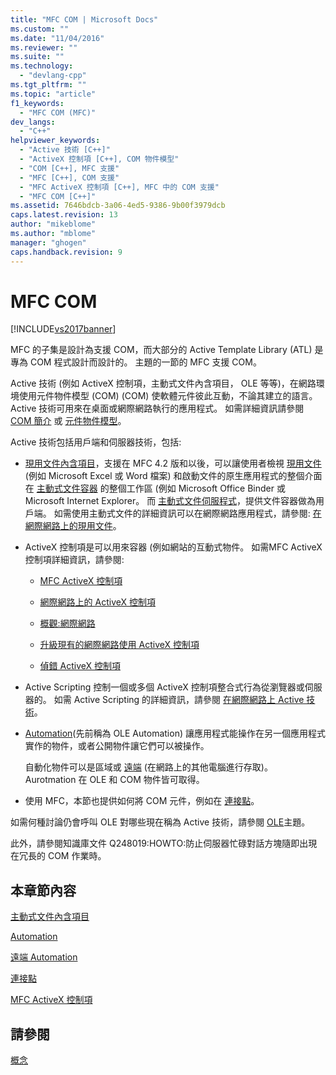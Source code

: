 ```yaml
---
title: "MFC COM | Microsoft Docs"
ms.custom: ""
ms.date: "11/04/2016"
ms.reviewer: ""
ms.suite: ""
ms.technology: 
  - "devlang-cpp"
ms.tgt_pltfrm: ""
ms.topic: "article"
f1_keywords: 
  - "MFC COM (MFC)"
dev_langs: 
  - "C++"
helpviewer_keywords: 
  - "Active 技術 [C++]"
  - "ActiveX 控制項 [C++], COM 物件模型"
  - "COM [C++], MFC 支援"
  - "MFC [C++], COM 支援"
  - "MFC ActiveX 控制項 [C++], MFC 中的 COM 支援"
  - "MFC COM [C++]"
ms.assetid: 7646bdcb-3a06-4ed5-9386-9b00f3979dcb
caps.latest.revision: 13
author: "mikeblome"
ms.author: "mblome"
manager: "ghogen"
caps.handback.revision: 9
---
```

# MFC COM
[!INCLUDE[vs2017banner](../assembler/inline/includes/vs2017banner.md)]

MFC 的子集是設計為支援 COM，而大部分的 Active Template Library \(ATL\) 是專為 COM 程式設計而設計的。  主題的一節的 MFC 支援 COM。  
  
 Active 技術 \(例如 ActiveX 控制項，主動式文件內含項目， OLE 等等\)，在網路環境使用元件物件模型 \(COM\) \(COM\) 使軟體元件彼此互動，不論其建立的語言。  Active 技術可用來在桌面或網際網路執行的應用程式。  如需詳細資訊請參閱 [COM 簡介](../atl/introduction-to-com.md) 或 [元件物件模型](http://msdn.microsoft.com/library/windows/desktop/ms694363)。  
  
 Active 技術包括用戶端和伺服器技術，包括:  
  
-   [現用文件內含項目](../mfc/active-document-containment.md)，支援在 MFC 4.2 版和以後，可以讓使用者檢視 [現用文件](../mfc/active-documents.md) \(例如 Microsoft Excel 或 Word 檔案\) 和啟動文件的原生應用程式的整個介面在 [主動式文件容器](../mfc/active-document-containers.md) 的整個工作區 \(例如 Microsoft Office Binder 或 Microsoft Internet Explorer。  而 [主動式文件伺服程式](../mfc/active-document-servers.md)，提供文件容器做為用戶端。  如需使用主動式文件的詳細資訊可以在網際網路應用程式，請參閱: [在網際網路上的現用文件](../mfc/active-documents-on-the-internet.md)。  
  
-   ActiveX 控制項是可以用來容器 \(例如網站的互動式物件。  如需MFC ActiveX 控制項詳細資訊，請參閱:  
  
    -   [MFC ActiveX 控制項](../mfc/mfc-activex-controls.md)  
  
    -   [網際網路上的 ActiveX 控制項](../mfc/activex-controls-on-the-internet.md)  
  
    -   [概觀:網際網路](../mfc/mfc-internet-programming-basics.md)  
  
    -   [升級現有的網際網路使用 ActiveX 控制項](../mfc/upgrading-an-existing-activex-control.md)  
  
    -   [偵錯 ActiveX 控制項](../Topic/How%20to:%20Debug%20an%20ActiveX%20Control.md)  
  
-   Active Scripting 控制一個或多個 ActiveX 控制項整合式行為從瀏覽器或伺服器的。  如需 Active Scripting 的詳細資訊，請參閱 [在網際網路上 Active 技術](../mfc/active-technology-on-the-internet.md)。  
  
-   [Automation](../mfc/automation.md)\(先前稱為 OLE Automation\) 讓應用程式能操作在另一個應用程式實作的物件，或者公開物件讓它們可以被操作。  
  
     自動化物件可以是區域或 [遠端](../mfc/remote-automation.md) \(在網路上的其他電腦進行存取\)。  Aurotmation 在 OLE 和 COM 物件皆可取得。  
  
-   使用 MFC，本節也提供如何將 COM 元件，例如在 [連接點](../mfc/connection-points.md)。  
  
 如需何種討論仍會呼叫 OLE 對哪些現在稱為 Active 技術，請參閱 [OLE](../mfc/ole-in-mfc.md)主題。  
  
 此外，請參閱知識庫文件 Q248019:HOWTO:防止伺服器忙碌對話方塊隨即出現在冗長的 COM 作業時。  
  
## 本章節內容  
 [主動式文件內含項目](../mfc/active-document-containment.md)  
  
 [Automation](../mfc/automation.md)  
  
 [遠端 Automation](../mfc/remote-automation.md)  
  
 [連接點](../mfc/connection-points.md)  
  
 [MFC ActiveX 控制項](../mfc/mfc-activex-controls.md)  
  
## 請參閱  
 [概念](../mfc/mfc-concepts.md)